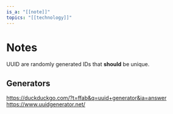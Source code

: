 ```yaml
---
is_a: "[[note]]"
topics: "[[technology]]"
---
```

# Notes
UUID are randomly generated IDs that **should** be unique.

## Generators
https://duckduckgo.com/?t=ffab&q=uuid+generator&ia=answer
https://www.uuidgenerator.net/
